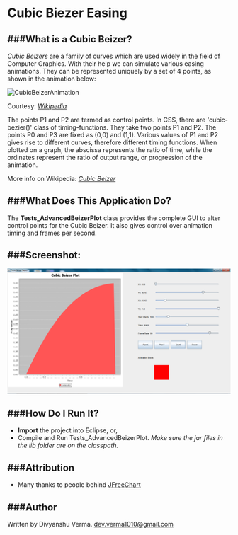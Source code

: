 Cubic Biezer Easing
===============

###What is a Cubic Beizer?
--------------------------

*Cubic Beizers* are a family of curves which are used widely in the field of Computer Graphics. With their help we can simulate various easing animations.
They can be represented uniquely by a set of 4 points, as shown in the animation below:

![CubicBeizerAnimation](http://upload.wikimedia.org/wikipedia/commons/thumb/f/ff/Bezier_3_big.gif/240px-Bezier_3_big.gif	)

Courtesy: *[Wikipedia](http://en.wikipedia.org	)*

The points P1 and P2 are termed as control points. In CSS, there are 'cubic-bezier()' class of timing-functions. They take two points P1 and P2. The points P0 and P3 are fixed as (0,0) and (1,1).
Various values of P1 and P2 gives rise to different curves, therefore different timing functions. When plotted on a graph, the abscissa represents the ratio of time, while the ordinates represent the ratio of output range, or progression of the animation.

More info on Wikipedia: *[Cubic Beizer](http://en.wikipedia.org/wiki/B%C3%A9zier_curve#Cubic_B.C3.A9zier_curves	)*

###What Does This Application Do?
---------------------------------

The __Tests_AdvancedBeizerPlot__ class provides the complete GUI to alter control points for the Cubic Beizer. It also gives control over animation timing and frames per second.

###Screenshot:
--------------

![MainScreen](screenshots/main.png)

###How Do I Run It?
-------------------

* __Import__ the project into Eclipse, or,
* Compile and Run Tests_AdvancedBeizerPlot. *Make sure the jar files in the lib folder are on the classpath.*

###Attribution
--------------
* Many thanks to people behind [JFreeChart](http://www.jfree.org/jfreechart/	)

###Author
---------

Written by Divyanshu Verma.
dev.verma1010@gmail.com